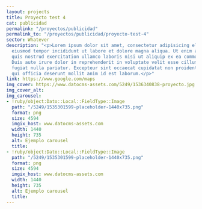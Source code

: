```yaml
---
layout: projects
title: Proyecto test 4
cat: publicidad
permalink: "/proyectos/publicidad"
permalink_to: "/proyectos/publicidad/proyecto-test-4"
sector: Whatever
description: "<p>Lorem ipsum dolor sit amet, consectetur adipisicing elit, sed do
  eiusmod tempor incididunt ut labore et dolore magna aliqua. Ut enim ad minim veniam,
  quis nostrud exercitation ullamco laboris nisi ut aliquip ex ea commodo consequat.
  Duis aute irure dolor in reprehenderit in voluptate velit esse cillum dolore eu
  fugiat nulla pariatur. Excepteur sint occaecat cupidatat non proident, sunt in culpa
  qui officia deserunt mollit anim id est laborum.</p>"
link: https://www.google.com/maps
img_cover: https://www.datocms-assets.com/5249/1536340838-proyecto.jpg
img_cover_alt: 
img_carousel:
- !ruby/object:Dato::Local::FieldType::Image
  path: "/5249/1535301599-placeholder-1440x735.png"
  format: png
  size: 4594
  imgix_host: www.datocms-assets.com
  width: 1440
  height: 735
  alt: Ejemplo carousel
  title: 
- !ruby/object:Dato::Local::FieldType::Image
  path: "/5249/1535301599-placeholder-1440x735.png"
  format: png
  size: 4594
  imgix_host: www.datocms-assets.com
  width: 1440
  height: 735
  alt: Ejemplo carousel
  title: 
---
```


